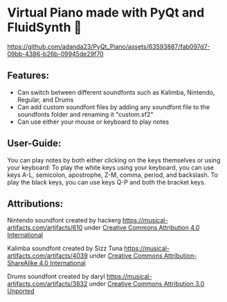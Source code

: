 # Virtual Piano made with PyQt and FluidSynth :musical_keyboard:

https://github.com/adanda23/PyQt_Piano/assets/63593887/fab097d7-09bb-4386-b26b-09945de29f70

## Features:
- Can switch between different soundfonts such as Kalimba, Nintendo, Regular, and Drums
- Can add custom soundfont files by adding any soundfont file to the soundfonts folder and renaming it "custom.sf2"
- Can use either your mouse or keyboard to play notes

## User-Guide:
You can play notes by both either clicking on the keys themselves or using your keyboard: 
To play the white keys using your keyboard, you can use keys A-L, semicolon, apostrophe, Z-M, comma, period, and backslash. 
To play the black keys, you can use keys Q-P and both the bracket keys.

## Attributions:
Nintendo soundfont created by hackerg
https://musical-artifacts.com/artifacts/610
under [Creative Commons Attribution 4.0 International](http://creativecommons.org/licenses/by/4.0/deed.en)

Kalimba soundfont created by Sizz Tuna
https://musical-artifacts.com/artifacts/4039
under [Creative Commons Attribution-ShareAlike 4.0 International](https://creativecommons.org/licenses/by-sa/4.0/deed.en)

Drums soundfont created by daryl
https://musical-artifacts.com/artifacts/3832
under [Creative Commons Attribution 3.0 Unported](https://creativecommons.org/licenses/by/3.0/deed.en)
